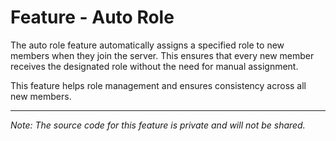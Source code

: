 # Feature - Auto Role  

The auto role feature automatically assigns a specified role to new members when they join the server. This ensures that every new member receives the designated role without the need for manual assignment.  

This feature helps role management and ensures consistency across all new members. 

---  

*Note: The source code for this feature is private and will not be shared.*  

<!-- 📄 Last edited by SyntexDev -->
